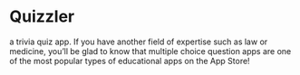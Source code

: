
#  Quizzler
a trivia quiz app. If you have another field of expertise such as law or medicine, you’ll be glad to know that multiple choice question apps are one of the most popular types of educational apps on the App Store! 
